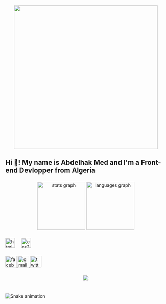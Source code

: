 <div align="center">
  <img height="450" src="https://user-images.githubusercontent.com/74038190/212749171-b84692a8-2b04-4e3b-93ca-ac14705da224.gif"  />
</div>

###

<h2 align="left">Hi 👋! My name is Abdelhak Med and I'm a Front-end Devlopper from Algeria</h2>

###

<div align="center">
  <img src="https://github-readme-stats.vercel.app/api?username=7a9Oo&hide_title=false&hide_rank=false&show_icons=true&include_all_commits=true&count_private=true&disable_animations=false&theme=dracula&locale=en&hide_border=false" height="150" alt="stats graph"  />
  <img src="https://github-readme-stats.vercel.app/api/top-langs?username=7a9Oo&locale=en&hide_title=false&layout=compact&card_width=320&langs_count=5&theme=dracula&hide_border=false" height="150" alt="languages graph"  />
</div>

###

<div align="left">
  <img src="https://cdn.jsdelivr.net/gh/devicons/devicon/icons/html5/html5-original.svg" height="30" alt="html5 logo"  />
  <img width="12" />
  <img src="https://cdn.jsdelivr.net/gh/devicons/devicon/icons/css3/css3-original.svg" height="30" alt="css3 logo"  />
</div>

###

<div align="left">
  <a href="https://www.facebook.com/profile.php?id=100085050074290" target="_blank">
    <img src="https://img.shields.io/static/v1?message=Facebook&logo=facebook&label=&color=1877F2&logoColor=white&labelColor=&style=for-the-badge" height="35" alt="facebook logo"  />
  </a>
  <a href="mailto:med.ahk.2018@gmail.com" target="_blank">
    <img src="https://img.shields.io/static/v1?message=Gmail&logo=gmail&label=&color=D14836&logoColor=white&labelColor=&style=for-the-badge" height="35" alt="gmail logo"  />
  </a>
  <a href="https://x.com/2018Ahk" target="_blank">
    <img src="https://img.shields.io/static/v1?message=Twitter&logo=twitter&label=&color=1DA1F2&logoColor=white&labelColor=&style=for-the-badge" height="35" alt="twitter logo"  />
  </a>
</div>

###

<div align="center">
  <img src="https://profile-counter.glitch.me/7a9Oo/count.svg?"  />
</div>

###

<br clear="both">

<img src="https://raw.githubusercontent.com/7a9Oo/7a9Oo/output/snake.svg" alt="Snake animation" />

###
